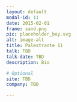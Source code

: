```yaml
---
layout: default
modal-id: 11
date: 2015-02-01
frame: sand.png
pic: placeholder_boy.svg
alt: image-alt
title: Palestrante 11
talk: TBD
talk-date: TBD
description: Bio

# Optional
site: TBD
company: TBD

---
```

